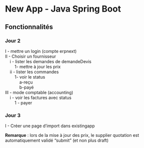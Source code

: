 # New App - Java Spring Boot

## Fonctionnalités

### Jour 2

I - mettre un login (compte erpnext)  
II - Choisir un fournisseur  
&nbsp;&nbsp;&nbsp;&nbsp;i - lister les demandes de demandeDevis  
&nbsp;&nbsp;&nbsp;&nbsp;&nbsp;&nbsp;&nbsp;&nbsp;1- mettre à jour les prix  
&nbsp;&nbsp;&nbsp;&nbsp;ii - lister les commandes  
&nbsp;&nbsp;&nbsp;&nbsp;&nbsp;&nbsp;&nbsp;&nbsp;1- voir le status  
&nbsp;&nbsp;&nbsp;&nbsp;&nbsp;&nbsp;&nbsp;&nbsp;&nbsp;&nbsp;&nbsp;&nbsp;a-reçu  
&nbsp;&nbsp;&nbsp;&nbsp;&nbsp;&nbsp;&nbsp;&nbsp;&nbsp;&nbsp;&nbsp;&nbsp;b-payé  
III - mode comptable (accounting)  
&nbsp;&nbsp;&nbsp;&nbsp;i - voir les factures avec status  
&nbsp;&nbsp;&nbsp;&nbsp;&nbsp;&nbsp;&nbsp;&nbsp;1 - payer 

### Jour 3
I - Créer une page d’import dans existingapp 

**Remarque** : lors de la mise à jour des prix, le supplier quotation est automatiquement validé “submit” (et non plus draft)

